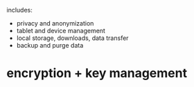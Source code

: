 includes:
- privacy and anonymization
- tablet and device management
- local storage, downloads, data transfer
- backup and purge data

# encryption + key management
